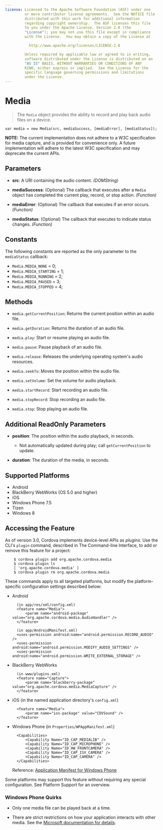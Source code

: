 ```yaml
---
license: Licensed to the Apache Software Foundation (ASF) under one
         or more contributor license agreements.  See the NOTICE file
         distributed with this work for additional information
         regarding copyright ownership.  The ASF licenses this file
         to you under the Apache License, Version 2.0 (the
         "License"); you may not use this file except in compliance
         with the License.  You may obtain a copy of the License at

           http://www.apache.org/licenses/LICENSE-2.0

         Unless required by applicable law or agreed to in writing,
         software distributed under the License is distributed on an
         "AS IS" BASIS, WITHOUT WARRANTIES OR CONDITIONS OF ANY
         KIND, either express or implied.  See the License for the
         specific language governing permissions and limitations
         under the License.
---
```


# Media

> The `Media` object provides the ability to record and play back audio files on a device.

    var media = new Media(src, mediaSuccess, [mediaError], [mediaStatus]);

__NOTE:__ The current implementation does not adhere to a W3C
specification for media capture, and is provided for convenience only.
A future implementation will adhere to the latest W3C specification
and may deprecate the current APIs.

## Parameters

- __src__: A URI containing the audio content. _(DOMString)_

- __mediaSuccess__: (Optional) The callback that executes after a `Media` object has completed the current play, record, or stop action. _(Function)_

- __mediaError__: (Optional) The callback that executes if an error occurs. _(Function)_

- __mediaStatus__: (Optional) The callback that executes to indicate status changes. _(Function)_

## Constants

The following constants are reported as the only parameter to the
`mediaStatus` callback:

- `Media.MEDIA_NONE`     = 0;
- `Media.MEDIA_STARTING` = 1;
- `Media.MEDIA_RUNNING`  = 2;
- `Media.MEDIA_PAUSED`   = 3;
- `Media.MEDIA_STOPPED`  = 4;

## Methods

- `media.getCurrentPosition`: Returns the current position within an audio file.

- `media.getDuration`: Returns the duration of an audio file.

- `media.play`: Start or resume playing an audio file.

- `media.pause`: Pause playback of an audio file.

- `media.release`: Releases the underlying operating system's audio resources.

- `media.seekTo`: Moves the position within the audio file.

- `media.setVolume`: Set the volume for audio playback.

- `media.startRecord`: Start recording an audio file.

- `media.stopRecord`: Stop recording an audio file.

- `media.stop`: Stop playing an audio file.

## Additional ReadOnly Parameters

- __position__: The position within the audio playback, in seconds.
    - Not automatically updated during play; call `getCurrentPosition` to update.

- __duration__: The duration of the media, in seconds.

## Supported Platforms

- Android
- BlackBerry WebWorks (OS 5.0 and higher)
- iOS
- Windows Phone 7.5
- Tizen
- Windows 8

## Accessing the Feature

As of version 3.0, Cordova implements device-level APIs as _plugins_.
Use the CLI's `plugin` command, described in The Command-line
Interface, to add or remove this feature for a project:

        $ cordova plugin add org.apache.cordova.media 
        $ cordova plugin ls
        [ 'org.apache.cordova.media' ]
        $ cordova plugin rm org.apache.cordova.media 

These commands apply to all targeted platforms, but modify the
platform-specific configuration settings described below:

* Android

        (in app/res/xml/config.xml)
        <feature name="Media">
            <param name="android-package" value="org.apache.cordova.media.AudioHandler" />
        </feature>

        (in app/AndroidManifest.xml)
        <uses-permission android:name="android.permission.RECORD_AUDIO" />
        <uses-permission android:name="android.permission.MODIFY_AUDIO_SETTINGS" />
        <uses-permission android:name="android.permission.WRITE_EXTERNAL_STORAGE" />

* BlackBerry WebWorks

        (in www/plugins.xml)
        <feature name="Capture">
            <param name="blackberry-package" value="org.apache.cordova.media.MediaCapture" />
        </feature>

* iOS (in the named application directory's `config.xml`)

        <feature name="Media">
            <param name="ios-package" value="CDVSound" />
        </feature>

* Windows Phone (in `Properties/WPAppManifest.xml`)

        <Capabilities>
            <Capability Name="ID_CAP_MEDIALIB" />
            <Capability Name="ID_CAP_MICROPHONE" />
            <Capability Name="ID_HW_FRONTCAMERA" />
            <Capability Name="ID_CAP_ISV_CAMERA" />
            <Capability Name="ID_CAP_CAMERA" />
        </Capabilities>

  Reference: [Application Manifest for Windows Phone](http://msdn.microsoft.com/en-us/library/ff769509%28v=vs.92%29.aspx)

Some platforms may support this feature without requiring any special
configuration.  See Platform Support for an overview.

### Windows Phone Quirks

- Only one media file can be played back at a time.

- There are strict restrictions on how your application interacts with other media. See the [Microsoft documentation for details][url].

[url]: http://msdn.microsoft.com/en-us/library/windowsphone/develop/hh184838(v=vs.92).aspx
